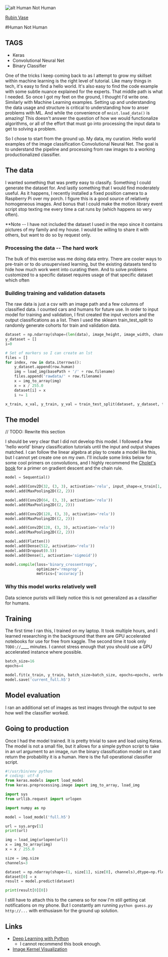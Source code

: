 ![alt Human Not Human](https://upload.wikimedia.org/wikipedia/commons/b/b5/Rubin2.jpg "Human Not Human")

[Rubin Vase](https://en.wikipedia.org/wiki/Rubin_vase)

#Human Not Human

## TAGS
- Keras
- Convolutional Neural Net
- Binary Classifier

One of the tricks I keep coming back to as I attempt to grow my skillset within machine learning is the right level of tutorial.  Like many things in tech, it's easy to find a hello world.  It's also easy to find the code example with some subtle nuance explained for the experts.  That middle path is what I needed.  So once I got my feet on the ground, I thought I'd write one.  Similarly with Machine Learning examples.  Setting up and understanding the data usage and structure is critical to understanding how to anser problems with ML.  And while the convenience of `mnist.load_data()` is amazing!  This doesn't answer the question of how we would functionalize algorithms, or all of the effort that must go into processing the input data to get to solving a problem.

So I chose to start from the ground up.  My data, my curation.  Hello world examples of the image classification Convolutional Neural Net.  The goal is to understand the pipeline and processing from raw images to a working productionalized classifier.

## The data
I wanted something that was pretty easy to classify.  Something I could generate the dataset for.  And lastly something that I would find moderately useful.  As it happens, I recently installed a fixed position camera to a Raspberry Pi over my porch.  I figure this is a good source of relatively homogeneous images.  And bonus that I could make the motion library event script stop texting me every time a cat runs by (which happens so very often).

**Note -- I have not included the dataset I used in the repo since it contains pictures of my family and my house.  I would be willing to share it with others, but want to do so by request only.

### Processing the data -- The hard work
The bulk of this exercise was me doing data entry.  There are cooler ways to pre-train or to do unsupervised learning, but the existing datasets tend to hide how much work went into curating them.  And to solve problems customized to a specific dataset requires usage of that specific dataset which often 

### Building training and validation datasets
The raw data is just a csv with an image path and a few columns of classified data.  I counted cars and humans for future use.  In order to input model for training and validation, I first created the input vectors and the output classifications as a list.  Then I used the sklearn train_test_split to randomly generate cohorts for train and validation data.

```python
dataset = np.ndarray(shape=(len(data), image_height, image_width, channels), dtype=np.float32)
y_dataset = []
i=0

# Set of markers so I can create an lst
files = []
for index, row in data.iterrows():
    y_dataset.append(row.human)
    img = load_img(basePath + '/' + row.filename)
    files.append('rawdata/' + row.filename)
    x = img_to_array(img)
    x = x / 255.0
    dataset[i] = x
    i += 1

x_train, x_val, y_train, y_val = train_test_split(dataset, y_dataset, test_size=0.2)
```

## The model
// TODO: Rewrite this section

I should be very clear that I did not develop this model.  I followed a few 'hello world' binary classification tutorials until the input and output shapes matched.  I can follow the linear algebra at play to create a model like this, but I cannot yet create one on my own.  I'll include some links below for some cool primers on convolutions, and I highly recommend the [Cholet's book](https://www.manning.com/books/deep-learning-with-python) for a primer on gradient descent and the chain rule.

```python
model = Sequential()

model.add(Conv2D(32, (3, 3), activation='relu', input_shape=x_train[1,:].shape))
model.add(MaxPooling2D((2, 2)))

model.add(Conv2D(64, (3, 3), activation='relu'))
model.add(MaxPooling2D((2, 2)))

model.add(Conv2D(128, (3, 3), activation='relu'))
model.add(MaxPooling2D((2, 2)))

model.add(Conv2D(128, (3, 3), activation='relu'))
model.add(MaxPooling2D((2, 2)))

model.add(Flatten())
model.add(Dense(512, activation='relu'))
model.add(Dropout(0.5))
model.add(Dense(1, activation='sigmoid'))

model.compile(loss='binary_crossentropy',
              optimizer='rmsprop',
              metrics=['accuracy'])
```


### Why this model works relatively well
Data science purists will likely notice this is not generalized as a classifier for humans.

## Training
The first time I ran this, I trained on my laptop.  It took multiple hours, and I learned researching in the background that there are GPU accelerated notebooks for use for free from kaggle.  The second time it took only `TODO://`____ minutes.  I cannot stress enough that you should use a GPU accelerated instance where possible.

```python
batch_size=16
epochs=4

model.fit(x_train, y_train, batch_size=batch_size, epochs=epochs, verbose=1, validation_data=(x_val,y_val))
model.save('current_full.h5')
```

## Model evaluation
I ran an additional set of images as test images through the output to see how well the classifier worked.

## Going to production
Once I had the model trained.  It is pretty trivial to save and load using Keras.  The model is not a small file, but it allows for a simple python script to take in an url argument to an image, run the binary classification model on it and return the probability it is a human.  Here is the full operational classifier script.

```python
#!/usr/bin/env python
# coding: utf-8
from keras.models import load_model
from keras.preprocessing.image import img_to_array, load_img

import sys
from urllib.request import urlopen

import numpy as np

model = load_model('full.h5')

url = sys.argv[1]
print(url)

img = load_img(urlopen(url))
x = img_to_array(img)
x = x / 255.0

size = img.size
channels=3

dataset = np.ndarray(shape=(1, size[1], size[0], channels),dtype=np.float32)
dataset[0] = x
result = model.predict(dataset)

print(result[0][0])
```

I still have to attach this to the camera so for now I'm still getting cat notifications on my phone.  But I constantly am running `python guess.py http://...` with enthusiasm for the ground up solution.

## Links
- [Deep Learning with Python](https://www.manning.com/books/deep-learning-with-python)
    - I cannot recommend this book enough.
- [Image Kernel Visualization](http://setosa.io/ev/image-kernels/)
